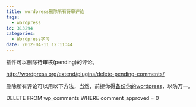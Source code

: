 ```yaml
---
title: wordpress删除所有待审评论
tags:
  - wordpress
id: 313294
categories:
  - Wordpress学习
date: 2012-04-11 12:11:44
---
```


插件可以删除待审核(pending)的评论。

http://wordpress.org/extend/plugins/delete-pending-comments/

删除所有评论可以用以下方法，当然，前提你得[备份你的wordpress](http://codex.wordpress.org/WordPress_Backups)，以防万一。

DELETE FROM wp_comments WHERE comment_approved = 0